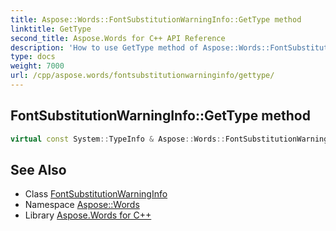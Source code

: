 ```yaml
---
title: Aspose::Words::FontSubstitutionWarningInfo::GetType method
linktitle: GetType
second_title: Aspose.Words for C++ API Reference
description: 'How to use GetType method of Aspose::Words::FontSubstitutionWarningInfo class in C++.'
type: docs
weight: 7000
url: /cpp/aspose.words/fontsubstitutionwarninginfo/gettype/
---
```

## FontSubstitutionWarningInfo::GetType method




```cpp
virtual const System::TypeInfo & Aspose::Words::FontSubstitutionWarningInfo::GetType() const override
```

## See Also

* Class [FontSubstitutionWarningInfo](../)
* Namespace [Aspose::Words](../../)
* Library [Aspose.Words for C++](../../../)
